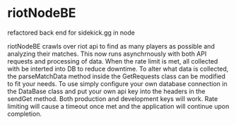 # riotNodeBE
refactored back end for sidekick.gg in node

riotNodeBE crawls over riot api to find as many players as possible and analyzing their matches. This now runs asynchrnously with both API requests and processing of data.  When the rate limit is met, all collected with be interted into DB to reduce downtime.  To alter what data is collected, the parseMatchData method inside the GetRequests class can be modified to fit your needs. To use simply configure your own database connection in the DataBase class and put your own api key into the headers in the sendGet method. Both production and development keys will work. Rate limiting will cause a timeout once met and the application will continue upon completion.
